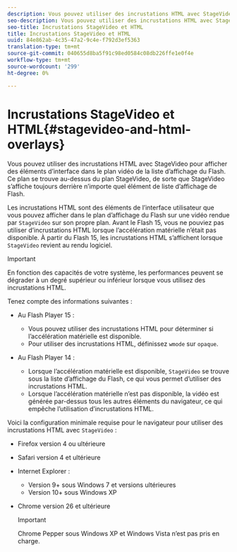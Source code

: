 ```yaml
---
description: Vous pouvez utiliser des incrustations HTML avec StageVideo pour afficher des éléments d’interface dans le plan vidéo de la liste d’affichage du Flash. Ce plan se trouve au-dessus du plan StageVideo, de sorte que StageVideo s’affiche toujours derrière n’importe quel élément de liste d’affichage de Flash.
seo-description: Vous pouvez utiliser des incrustations HTML avec StageVideo pour afficher des éléments d’interface dans le plan vidéo de la liste d’affichage du Flash. Ce plan se trouve au-dessus du plan StageVideo, de sorte que StageVideo s’affiche toujours derrière n’importe quel élément de liste d’affichage de Flash.
seo-title: Incrustations StageVideo et HTML
title: Incrustations StageVideo et HTML
uuid: 84e862ab-4c35-47a2-9c4e-f792d3ef5363
translation-type: tm+mt
source-git-commit: 040655d8ba5f91c98ed0584c08db226ffe1e0f4e
workflow-type: tm+mt
source-wordcount: '299'
ht-degree: 0%

---
```



# Incrustations StageVideo et HTML{#stagevideo-and-html-overlays}

Vous pouvez utiliser des incrustations HTML avec StageVideo pour afficher des éléments d’interface dans le plan vidéo de la liste d’affichage du Flash. Ce plan se trouve au-dessus du plan StageVideo, de sorte que StageVideo s’affiche toujours derrière n’importe quel élément de liste d’affichage de Flash.

Les incrustations HTML sont des éléments de l’interface utilisateur que vous pouvez afficher dans le plan d’affichage du Flash sur une vidéo rendue par `StageVideo` sur son propre plan. Avant le Flash 15, vous ne pouviez pas utiliser d’incrustations HTML lorsque l’accélération matérielle n’était pas disponible. À partir du Flash 15, les incrustations HTML s’affichent lorsque `StageVideo` revient au rendu logiciel.

>[!IMPORTANT]
>
>En fonction des capacités de votre système, les performances peuvent se dégrader à un degré supérieur ou inférieur lorsque vous utilisez des incrustations HTML.

Tenez compte des informations suivantes :

* Au Flash Player 15 :

   * Vous pouvez utiliser des incrustations HTML pour déterminer si l’accélération matérielle est disponible.
   * Pour utiliser des incrustations HTML, définissez `wmode` sur `opaque`.

* Au Flash Player 14 :

   * Lorsque l’accélération matérielle est disponible, `StageVideo` se trouve sous la liste d’affichage du Flash, ce qui vous permet d’utiliser des incrustations HTML.
   * Lorsque l’accélération matérielle n’est pas disponible, la vidéo est générée par-dessus tous les autres éléments du navigateur, ce qui empêche l’utilisation d’incrustations HTML.

Voici la configuration minimale requise pour le navigateur pour utiliser des incrustations HTML avec `StageVideo` :

* Firefox version 4 ou ultérieure
* Safari version 4 et ultérieure
* Internet Explorer :

   * Version 9+ sous Windows 7 et versions ultérieures
   * Version 10+ sous Windows XP

* Chrome version 26 et ultérieure

   >[!IMPORTANT]
   >
   >Chrome Pepper sous Windows XP et Windows Vista n’est pas pris en charge.

